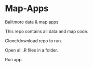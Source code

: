 # Map-Apps
Balitmore data &amp; map apps

This repo contains all data and map code. 

Clone/download repo to run. 

Open all .R files in a folder.

Run app. 
